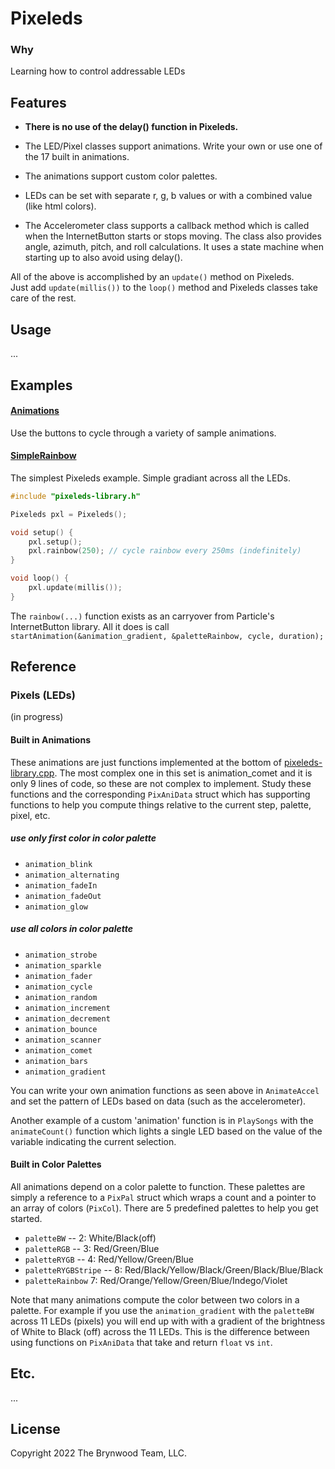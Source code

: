 # Pixeleds

### Why

Learning how to control addressable LEDs


## Features

* **There is no use of the delay() function in Pixeleds.**

* The LED/Pixel classes support animations.  Write your own or use one of the 17 built in animations.

* The animations support custom color palettes.

* LEDs can be set with separate r, g, b values or with a combined value (like html colors).

* The Accelerometer class supports a callback method which is called when the InternetButton starts
  or stops moving.  The class also provides angle, azimuth, pitch, and roll calculations.  It uses
  a state machine when starting up to also avoid using delay().

All of the above is accomplished by an `update()` method on Pixeleds.  
Just add `update(millis())` to the `loop()` method and Pixeleds classes take care of the rest.

## Usage

...

## Examples

#### [Animations](examples/animations.cpp)
Use the buttons to cycle through a variety of sample animations.

#### [SimpleRainbow](examples/simple-rainbow.cpp)
The simplest Pixeleds example.  Simple gradiant across all the LEDs.

```c
#include "pixeleds-library.h"

Pixeleds pxl = Pixeleds();

void setup() {
    pxl.setup();
    pxl.rainbow(250); // cycle rainbow every 250ms (indefinitely)
}

void loop() {
    pxl.update(millis());
}
```

The `rainbow(...)` function exists as an carryover from Particle's InternetButton library.  All it
does is call `startAnimation(&animation_gradient, &paletteRainbow, cycle, duration);`


## Reference


### Pixels (LEDs)
(in progress)

#### Built in Animations

These animations are just functions implemented at the bottom of [pixeleds-library.cpp](src/pixeleds-library.cpp).
The most complex one in this set is animation_comet and it is only 9 lines of code, so these are not complex
to implement.  Study these functions and the corresponding `PixAniData` struct which has supporting functions
to help you compute things relative to the current step, palette, pixel, etc.

##### use only first color in color palette
* `animation_blink`
* `animation_alternating`
* `animation_fadeIn`
* `animation_fadeOut`
* `animation_glow`

##### use all colors in color palette
* `animation_strobe`
* `animation_sparkle`
* `animation_fader`
* `animation_cycle`
* `animation_random`
* `animation_increment`
* `animation_decrement`
* `animation_bounce`
* `animation_scanner`
* `animation_comet`
* `animation_bars`
* `animation_gradient`

You can write your own animation functions as seen above in `AnimateAccel` and set the pattern
of LEDs based on data (such as the accelerometer).

Another example of a custom 'animation' function is in `PlaySongs` with the `animateCount()`
function which lights a single LED based on the value of the variable indicating the current
selection.

#### Built in Color Palettes

All animations depend on a color palette to function.  These palettes are simply a reference to a
`PixPal` struct which wraps a count and a pointer to an array of colors (`PixCol`).
There are 5 predefined palettes to help you get started.

* `paletteBW` -- 2: White/Black(off)
* `paletteRGB` -- 3: Red/Green/Blue
* `paletteRYGB` -- 4: Red/Yellow/Green/Blue
* `paletteRYGBStripe` -- 8: Red/Black/Yellow/Black/Green/Black/Blue/Black
* `paletteRainbow` 7: Red/Orange/Yellow/Green/Blue/Indego/Violet

Note that many animations compute the color between two colors in a palette. For example if you
use the `animation_gradient` with the `paletteBW` across 11 LEDs (pixels) you will end up with
with a gradient of the brightness of White to Black (off) across the 11 LEDs.  This is the difference
between using functions on `PixAniData` that take and return `float` vs `int`.


## Etc.

...


## License
Copyright 2022 The Brynwood Team, LLC.